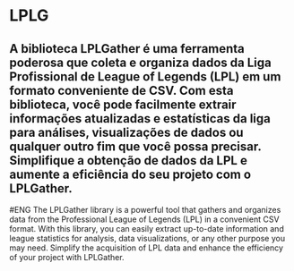 # LPLG
A biblioteca LPLGather é uma ferramenta poderosa que coleta e organiza dados da Liga Profissional de League of Legends (LPL) em um formato conveniente de CSV. Com esta biblioteca, você pode facilmente extrair informações atualizadas e estatísticas da liga para análises, visualizações de dados ou qualquer outro fim que você possa precisar. Simplifique a obtenção de dados da LPL e aumente a eficiência do seu projeto com o LPLGather.
---
#ENG
The LPLGather library is a powerful tool that gathers and organizes data from the Professional League of Legends (LPL) in a convenient CSV format. With this library, you can easily extract up-to-date information and league statistics for analysis, data visualizations, or any other purpose you may need. Simplify the acquisition of LPL data and enhance the efficiency of your project with LPLGather.
